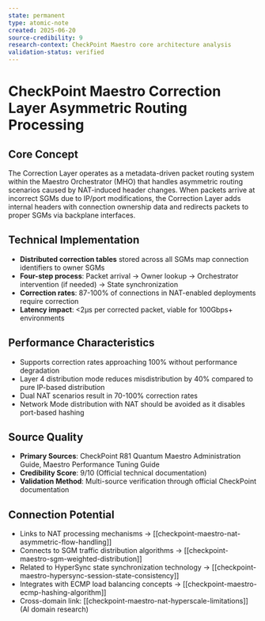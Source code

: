 ```yaml
---
state: permanent
type: atomic-note
created: 2025-06-20
source-credibility: 9
research-context: CheckPoint Maestro core architecture analysis
validation-status: verified
---
```


# CheckPoint Maestro Correction Layer Asymmetric Routing Processing

## Core Concept
The Correction Layer operates as a metadata-driven packet routing system within the Maestro Orchestrator (MHO) that handles asymmetric routing scenarios caused by NAT-induced header changes. When packets arrive at incorrect SGMs due to IP/port modifications, the Correction Layer adds internal headers with connection ownership data and redirects packets to proper SGMs via backplane interfaces.

## Technical Implementation
- **Distributed correction tables** stored across all SGMs map connection identifiers to owner SGMs
- **Four-step process**: Packet arrival → Owner lookup → Orchestrator intervention (if needed) → State synchronization
- **Correction rates**: 87-100% of connections in NAT-enabled deployments require correction
- **Latency impact**: <2μs per corrected packet, viable for 100Gbps+ environments

## Performance Characteristics
- Supports correction rates approaching 100% without performance degradation
- Layer 4 distribution mode reduces misdistribution by 40% compared to pure IP-based distribution
- Dual NAT scenarios result in 70-100% correction rates
- Network Mode distribution with NAT should be avoided as it disables port-based hashing

## Source Quality
- **Primary Sources**: CheckPoint R81 Quantum Maestro Administration Guide, Maestro Performance Tuning Guide
- **Credibility Score**: 9/10 (Official technical documentation)
- **Validation Method**: Multi-source verification through official CheckPoint documentation

## Connection Potential
- Links to NAT processing mechanisms → [[checkpoint-maestro-nat-asymmetric-flow-handling]]
- Connects to SGM traffic distribution algorithms → [[checkpoint-maestro-sgm-weighted-distribution]]
- Related to HyperSync state synchronization technology → [[checkpoint-maestro-hypersync-session-state-consistency]]
- Integrates with ECMP load balancing concepts → [[checkpoint-maestro-ecmp-hashing-algorithm]]
- Cross-domain link: [[checkpoint-maestro-nat-hyperscale-limitations]] (AI domain research)